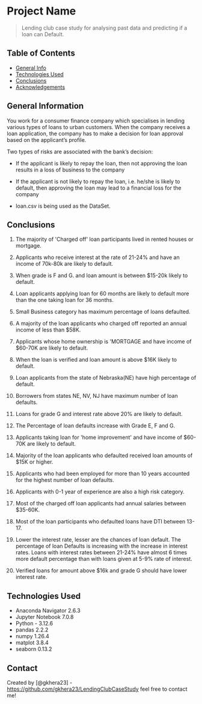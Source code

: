 # Project Name
> Lending club case study for analysing past data and predicting if a loan can Default.

## Table of Contents
* [General Info](#general-information)
* [Technologies Used](#technologies-used)
* [Conclusions](#conclusions)
* [Acknowledgements](#acknowledgements)


## General Information
You work for a consumer finance company which specialises in lending various types of loans to urban customers. 
When the company receives a loan application, the company has to make a decision for loan approval based on the applicant’s profile. 

Two types of risks are associated with the bank’s decision:
- If the applicant is likely to repay the loan, then not approving the loan results in a loss of business to the company
- If the applicant is not likely to repay the loan, i.e. he/she is likely to default, then approving the loan may lead to a financial loss for the company

- loan.csv is being used as the DataSet.

## Conclusions
1. The majority of 'Charged off' loan participants lived in rented houses or mortgage.

2. Applicants who receive interest at the rate of 21-24% and have an income of 70k-80k are likely to default.

3. When grade is F and G. and loan amount is between $15-20k likely to default.

4. Loan applicants applying loan for 60 months are likely to default more than the one taking loan for 36 months.

5. Small Business category has maximum percentage of loans defaulted.

6. A majority of the loan applicants who charged off reported an annual income of less than $58K.

7. Applicants whose home ownership is 'MORTGAGE and have income of $60-70K are likely to default.

8. When the loan is verified and loan amount is above $16K likely to default.

9. Loan applicants from the state of Nebraska(NE) have high percentage of default.

10. Borrowers from states NE, NV, NJ have maximum number of loan defaults.

11. Loans for grade G and interest rate above 20% are likely to default.

12. The Percentage of loan defaults increase with Grade E, F and G.

13. Applicants taking loan for 'home improvement' and have income of $60-70K are likely to default.

14. Majority of the loan applicants who defaulted received loan amounts of $15K or higher.

15. Applicants who had been employed for more than 10 years accounted for the highest number of loan defaults.

16. Applicants with 0-1 year of experience are also a high risk category.

17. Most of the charged off loan applicants had annual salaries between $35-60K.

18. Most of the loan participants who defaulted loans have DTI between 13-17.

19. Lower the interest rate, lesser are the chances of loan default. The percentage of loan Defaults is increasing with the increase in interest rates. 
Loans with interest rates between 21-24% have almost 6 times more default percentage than with loans given at 5-9% rate of interest.

20. Verified loans for amount above $16k and grade G should have lower interest rate.

## Technologies Used
- Anaconda Navigator 2.6.3
- Jupyter Notebook 7.0.8
- Python - 3.12.6
- pandas 2.2.2
- numpy 1.26.4
- matplot 3.8.4
- seaborn 0.13.2

## Contact
Created by [@gkhera23] - https://github.com/gkhera23/LendingClubCaseStudy
feel free to contact me!


<!-- Optional -->
<!-- ## License -->
<!-- This project is open source and available under the [... License](). -->

<!-- You don't have to include all sections - just the one's relevant to your project -->